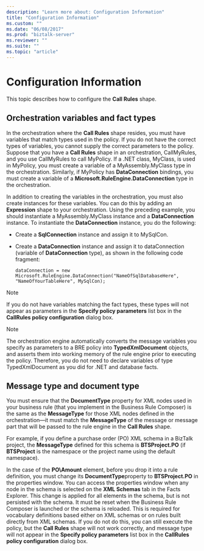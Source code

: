 ```yaml
---
description: "Learn more about: Configuration Information"
title: "Configuration Information"
ms.custom: ""
ms.date: "06/08/2017"
ms.prod: "biztalk-server"
ms.reviewer: ""
ms.suite: ""
ms.topic: "article"
---
```

# Configuration Information
This topic describes how to configure the **Call Rules** shape.  
  
## Orchestration variables and fact types  
 In the orchestration where the **Call Rules** shape resides, you must have variables that match types used in the policy. If you do not have the correct types of variables, you cannot supply the correct parameters to the policy. Suppose that you have a **Call Rules** shape in an orchestration, CallMyRules, and you use CallMyRules to call MyPolicy. If a .NET class, MyClass, is used in MyPolicy, you must create a variable of a MyAssembly.MyClass type in the orchestration. Similarly, if MyPolicy has **DataConnection** bindings, you must create a variable of a **Microsoft.RuleEngine.DataConnection** type in the orchestration.  
  
 In addition to creating the variables in the orchestration, you must also create instances for these variables. You can do this by adding an **Expression** shape to your orchestration. Using the preceding example, you should instantiate a MyAssembly.MyClass instance and a **DataConnection** instance. To instantiate the **DataConnection** instance, you do the following:  
  
-   Create a **SqlConnection** instance and assign it to MySqlCon.  
  
-   Create a **DataConnection** instance and assign it to dataConnection (variable of **DataConnection** type), as shown in the following code fragment:  
  
    ```  
    dataConnection = new Microsoft.RuleEngine.DataConnection("NameOfSqlDatabaseHere", "NameOfYourTableHere", MySqlCon);  
    ```  
  
> [!NOTE]
>  If you do not have variables matching the fact types, these types will not appear as parameters in the **Specify policy parameters** list box in the **CallRules policy configuration** dialog box.  
  
> [!NOTE]
>  The orchestration engine automatically converts the message variables you specify as parameters to a BRE policy into **TypedXmlDocument** objects, and asserts them into working memory of the rule engine prior to executing the policy. Therefore, you do not need to declare variables of type TypedXmlDocument as you did for .NET and database facts.  
  
## Message type and document type  
 You must ensure that the **DocumentType** property for XML nodes used in your business rule (that you implement in the Business Rule Composer) is the same as the **MessageType** for those XML nodes defined in the orchestration—it must match the **MessageType** of the message or message part that will be passed to the rule engine in the **Call Rules** shape.  
  
 For example, if you define a purchase order (PO) XML schema in a BizTalk project, the **MessageType** defined for this schema is **BTSProject.PO** (if **BTSProject** is the namespace or the project name using the default namespace).  
  
 In the case of the **PO\Amount** element, before you drop it into a rule definition, you must change its **DocumentType**property to **BTSProject.PO** in the properties window. You can access the properties window when any node in the schema is selected on the **XML Schemas** tab in the Facts Explorer. This change is applied for all elements in the schema, but is not persisted with the schema. It must be reset when the Business Rule Composer is launched or the schema is reloaded. This is required for vocabulary definitions based either on XML schemas or on rules built directly from XML schemas. If you do not do this, you can still execute the policy, but the **Call Rules** shape will not work correctly, and message type will not appear in the **Specify policy parameters** list box in the **CallRules policy configuration** dialog box.
